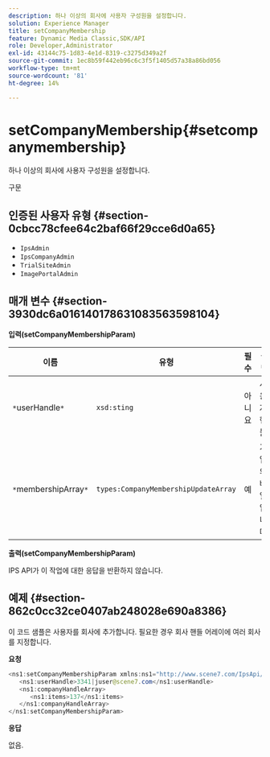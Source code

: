 ```yaml
---
description: 하나 이상의 회사에 사용자 구성원을 설정합니다.
solution: Experience Manager
title: setCompanyMembership
feature: Dynamic Media Classic,SDK/API
role: Developer,Administrator
exl-id: 43144c75-1d83-4e1d-8319-c3275d349a2f
source-git-commit: 1ec8b59f442eb96c6c3f5f1405d57a38a86bd056
workflow-type: tm+mt
source-wordcount: '81'
ht-degree: 14%

---
```


# setCompanyMembership{#setcompanymembership}

하나 이상의 회사에 사용자 구성원을 설정합니다.

구문

## 인증된 사용자 유형 {#section-0cbcc78cfee64c2baf66f29cce6d0a65}

* `IpsAdmin`
* `IpsCompanyAdmin`
* `TrialSiteAdmin`
* `ImagePortalAdmin`

## 매개 변수 {#section-3930dc6a016140178631083563598104}

**입력(setCompanyMembershipParam)**

| 이름 | 유형 | 필수 | 설명 |
|---|---|---|---|
| `*`userHandle`*` | `xsd:sting` | 아니요 | 사용자 핸들. |
| `*`membershipArray`*` | `types:CompanyMembershipUpdateArray` | 예 | 기업의 배열입니다. |

**출력(setCompanyMembershipParam)**

IPS API가 이 작업에 대한 응답을 반환하지 않습니다.

## 예제 {#section-862c0cc32ce0407ab248028e690a8386}

이 코드 샘플은 사용자를 회사에 추가합니다. 필요한 경우 회사 핸들 어레이에 여러 회사를 지정합니다.

**요청**

```java
<ns1:setCompanyMembershipParam xmlns:ns1="http://www.scene7.com/IpsApi/xsd">
   <ns1:userHandle>3341|juser@scene7.com</ns1:userHandle>
   <ns1:companyHandleArray>
      <ns1:items>137</ns1:items>
   </ns1:companyHandleArray>
</ns1:setCompanyMembershipParam>
```

**응답**

없음.
